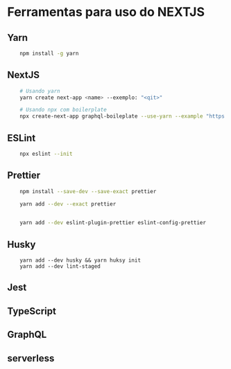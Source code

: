 # Ferramentas para uso do NEXTJS

## Yarn

```bash
	npm install -g yarn
```


## NextJS

```bash
	# Usando yarn
	yarn create next-app <name> --exemplo: "<qit>"

	# Usando npx com boilerplate
	npx create-next-app graphql-boileplate --use-yarn --example "https://github.com/	optydeviocourses/boilerplate"

```

## ESLint

```bash
	npx eslint --init
```

## Prettier

```bash
	npm install --save-dev --save-exact prettier
	
	yarn add --dev --exact prettier


	yarn add --dev eslint-plugin-prettier eslint-config-prettier
```


## Husky

```
	yarn add --dev husky && yarn huksy init
	yarn add --dev lint-staged

```

## Jest

## TypeScript

## GraphQL

## serverless
